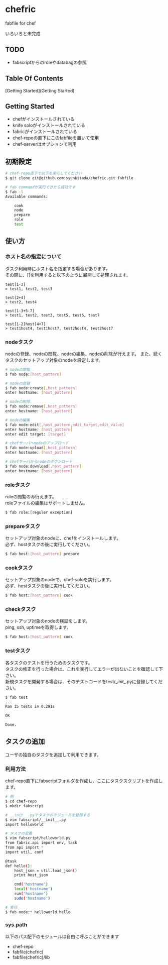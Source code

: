 # chefric

fabfile for chef

いろいろと未完成

## TODO
* fabscriptからのroleやdatabagの参照

## Table Of Contents
[Getting Started](Getting Started)

## Getting Started
* chefがインストールされている
* knife soloがインストールされている
* fabricがインストールされている
* chef-repoの直下にこのfabfileを置いて使用
* chef-serverはオプションで利用



## 初期設定
``` bash
# chef-repo直下で以下を実行してください
$ git clone git@github.com:syunkitada/chefric.git fabfile

# fab commandが実行できたら成功です
$ fab -l
Available commands:

    cook
    node
    prepare
    role
    test
```

## 使い方
### ホスト名の指定について
タスク利用時にホスト名を指定する場合があります。  
その際に、[]を利用すると以下のように展開して処理されます。
```
test[1-3]
> test1, test2, test3

test[2+4]
> test2, test4

test[1-3+5-7]
> test1, test2, test3, test5, test6, test7

test[1-2]host[4+7]
> test1host4, test1host7, test2host4, test2host7
```


### nodeタスク
nodeの登録、nodeの閲覧、nodeの編集、nodeの削除が行えます。
また、続くタスクのセットアップ対象のnodeを設定します。
``` bash
# nodeの閲覧
$ fab node:[host_pattern]

# nodeの登録
$ fab node:create[,host_pattern]
enter hostname: [host_pattern]

# nodeの削除
$ fab node:remove[,host_pattern]
enter hostname: [host_pattern]

# nodeの編集
$ fab node:edit[,host_pattern,edit_target,edit_value]
enter hostname: [host_pattern]
enter edit target: [target]

# chefサーバへnodeのアップロード
$ fab node:upload[,host_pattern]
enter hostname: [host_pattern]

# chefサーバからnodeのダウンロード
$ fab node:download[,host_pattern]
enter hostname: [host_pattern]
```

### roleタスク
roleの閲覧のみ行えます。  
roleファイルの編集はサポートしません。
``` bash
$ fab role:[reguler exception]
```


### prepareタスク
セットアップ対象のnodeに、chefをインストールします。  
必ず、hostタスクの後に実行してください。
``` bash
$ fab host:[host_pattern] prepare
```


### cookタスク
セットアップ対象のnodeで、chef-soloを実行します。  
必ず、hostタスクの後に実行してください。
``` bash
$ fab host:[host_pattern] cook
```

### checkタスク
セットアップ対象のnodeの検証をします。  
ping, ssh, uptimeを取得します。
``` bash
$ fab host:[host_pattern] cook
```

### testタスク
各タスクのテストを行うためのタスクです。  
タスクの修正を行った場合は、これを実行してエラーが出ないことを確認して下さい。  
新規タスクを開発する場合は、そのテストコードをtest/\__init__.pyに登録してください。
``` bash
$ fab test
...
Ran 15 tests in 0.291s

OK

Done.
```

## タスクの追加
ユーザの独自のタスクを追加して利用できます。
### 利用方法
chef-repo直下にfabscriptフォルダを作成し、ここにタスクスクリプトを作成します。
``` bash
# 例
$ cd chef-repo
$ mkdir fabscript

# __init__.pyでタスクのモジュールを登録する
$ vim fabscript/__init__.py
import helloworld

# タスクの定義
$ vim fabscript/helloworld.py
from fabric.api import env, task
from api import *
import util, conf

@task
def hello():
    host_json = util.load_json()
    print host_json

    cmd('hostname')
    local('hostname')
    run('hostname')
    sudo('hostname')

# 実行
$ fab node:* helloworld.hello
```

### sys.path
以下のパス配下のモジュールは自由に呼ぶことができます
* chef-repo
* fabfile(chefric)
* fabfile(chefric)/lib

